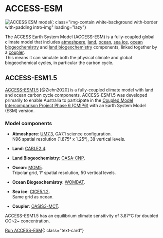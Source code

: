 # ACCESS-ESM

![ACCESS ESM model](/assets/model-config-logos/configurations-without-titles/access-esm.png){: class="img-contain white-background with-border with-padding intro-img" loading="lazy"}

The ACCESS Earth System Model (ACCESS-ESM) is a fully-coupled global climate model that includes [atmoshpere](/models/model_components/atmosphere), [land](/models/model_components/land), [ocean](/models/model_components/ocean), [sea ice](/models/model_components/sea-ice), [ocean biogeochemistry](/models/model_components/bgc_ocean) and [land biogeochemistry](/models/model_components/bgc_land) components, linked together by a [coupler](/models/model_components/coupler).<br>
This means it can simulate both the physical climate and global biogeochemical cycles, in particular the carbon cycle.

## ACCESS-ESM1.5

[ACCESS-ESM1.5](https://www.publish.csiro.au/es/ES19035) [@Ziehn2020] is a fully-coupled climate model with land and ocean carbon cycle components. ACCESS-ESM1.5 was developed primarily to enable Australia to participate in the [Coupled Model Intercomparison Project Phase 6 (CMIP6)](https://wcrp-cmip.org/cmip6/) with an Earth System Model (ESM) version.


### Model components
- **Atmoshpere**: [UM7.3](/models/model_components/atmosphere#unified-model-um), GA7.1 science configuration.<br>
  N96 spatial resolution (1.875° x 1.25°), 38 vertical levels.

- **Land**: [CABLE2.4](/models/model_components/land#cable).

- **Land Biogeochemistry**: [CASA-CNP](/models/model_components/bgc_land#casa-cnp).

- **Ocean**: [MOM5](/models/model_components/ocean#mom5).<br>
  Tripolar grid, 1° spatial resolution, 50 vertical levels.

- **Ocean Biogeochemistry**: [WOMBAT](/models/model_components/bgc_ocean#wombat).

- **Sea ice**: [CICE5.1.2](/models/model_components/sea-ice#cice5).<br>
  Same grid as ocean.

- **Coupler**: [OASIS3-MCT](/models/model_components/coupler#oasis3-mct).

ACCESS-ESM1.5 has an equilibrium climate sensitivity of 3.87°C for doubled CO~2~ concentration.

[Run ACCESS-ESM](/models/run-a-model/run-access-esm){: class="text-card"}